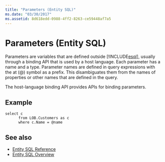 ```yaml
---
title: "Parameters (Entity SQL)"
ms.date: "03/30/2017"
ms.assetid: 8d618edd-0988-4ff2-8263-ce59448af7a5
---
```

# Parameters (Entity SQL)
Parameters are variables that are defined outside [!INCLUDE[esql](../../../../../../includes/esql-md.md)], usually through a binding API that is used by a host language. Each parameter has a name and a type. Parameter names are defined in query expressions with the at (@) symbol as a prefix. This disambiguates them from the names of properties or other names that are defined in the query.  
  
 The host-language binding API provides APIs for binding parameters.  
  
## Example  
  
```  
select c   
      from LOB.Customers as c   
      where c.Name = @name  
```  
  
## See also

- [Entity SQL Reference](../../../../../../docs/framework/data/adonet/ef/language-reference/entity-sql-reference.md)
- [Entity SQL Overview](../../../../../../docs/framework/data/adonet/ef/language-reference/entity-sql-overview.md)
